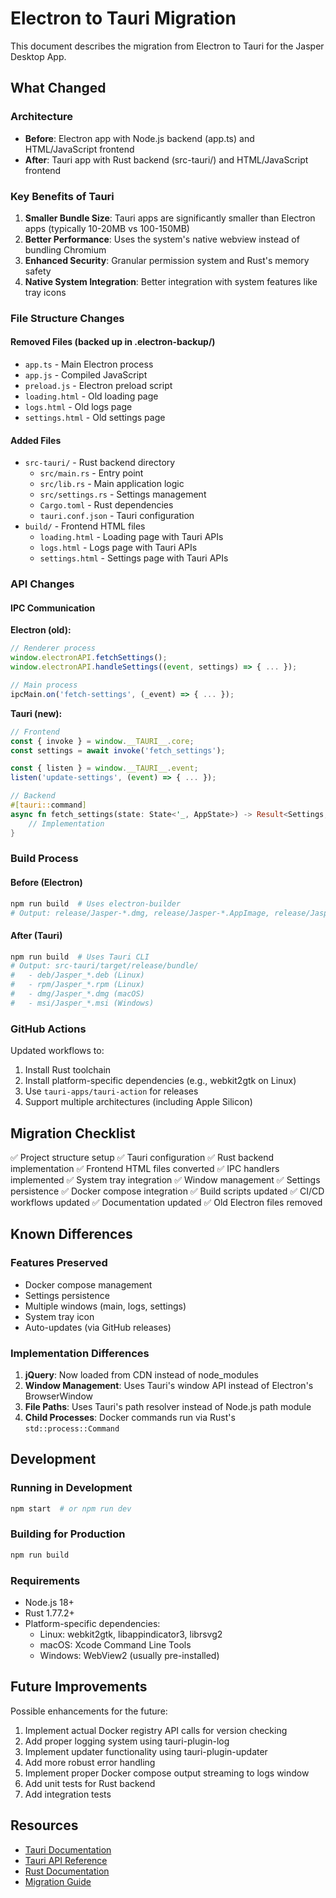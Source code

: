# Electron to Tauri Migration

This document describes the migration from Electron to Tauri for the Jasper Desktop App.

## What Changed

### Architecture
- **Before**: Electron app with Node.js backend (app.ts) and HTML/JavaScript frontend
- **After**: Tauri app with Rust backend (src-tauri/) and HTML/JavaScript frontend

### Key Benefits of Tauri
1. **Smaller Bundle Size**: Tauri apps are significantly smaller than Electron apps (typically 10-20MB vs 100-150MB)
2. **Better Performance**: Uses the system's native webview instead of bundling Chromium
3. **Enhanced Security**: Granular permission system and Rust's memory safety
4. **Native System Integration**: Better integration with system features like tray icons

### File Structure Changes

#### Removed Files (backed up in .electron-backup/)
- `app.ts` - Main Electron process
- `app.js` - Compiled JavaScript
- `preload.js` - Electron preload script
- `loading.html` - Old loading page
- `logs.html` - Old logs page
- `settings.html` - Old settings page

#### Added Files
- `src-tauri/` - Rust backend directory
  - `src/main.rs` - Entry point
  - `src/lib.rs` - Main application logic
  - `src/settings.rs` - Settings management
  - `Cargo.toml` - Rust dependencies
  - `tauri.conf.json` - Tauri configuration
- `build/` - Frontend HTML files
  - `loading.html` - Loading page with Tauri APIs
  - `logs.html` - Logs page with Tauri APIs
  - `settings.html` - Settings page with Tauri APIs

### API Changes

#### IPC Communication
**Electron (old):**
```javascript
// Renderer process
window.electronAPI.fetchSettings();
window.electronAPI.handleSettings((event, settings) => { ... });

// Main process
ipcMain.on('fetch-settings', (_event) => { ... });
```

**Tauri (new):**
```javascript
// Frontend
const { invoke } = window.__TAURI__.core;
const settings = await invoke('fetch_settings');

const { listen } = window.__TAURI__.event;
listen('update-settings', (event) => { ... });
```

```rust
// Backend
#[tauri::command]
async fn fetch_settings(state: State<'_, AppState>) -> Result<Settings, String> {
    // Implementation
}
```

### Build Process

#### Before (Electron)
```bash
npm run build  # Uses electron-builder
# Output: release/Jasper-*.dmg, release/Jasper-*.AppImage, release/Jasper-*.exe
```

#### After (Tauri)
```bash
npm run build  # Uses Tauri CLI
# Output: src-tauri/target/release/bundle/
#   - deb/Jasper_*.deb (Linux)
#   - rpm/Jasper_*.rpm (Linux)
#   - dmg/Jasper_*.dmg (macOS)
#   - msi/Jasper_*.msi (Windows)
```

### GitHub Actions

Updated workflows to:
1. Install Rust toolchain
2. Install platform-specific dependencies (e.g., webkit2gtk on Linux)
3. Use `tauri-apps/tauri-action` for releases
4. Support multiple architectures (including Apple Silicon)

## Migration Checklist

✅ Project structure setup
✅ Tauri configuration
✅ Rust backend implementation
✅ Frontend HTML files converted
✅ IPC handlers implemented
✅ System tray integration
✅ Window management
✅ Settings persistence
✅ Docker compose integration
✅ Build scripts updated
✅ CI/CD workflows updated
✅ Documentation updated
✅ Old Electron files removed

## Known Differences

### Features Preserved
- Docker compose management
- Settings persistence
- Multiple windows (main, logs, settings)
- System tray icon
- Auto-updates (via GitHub releases)

### Implementation Differences
1. **jQuery**: Now loaded from CDN instead of node_modules
2. **Window Management**: Uses Tauri's window API instead of Electron's BrowserWindow
3. **File Paths**: Uses Tauri's path resolver instead of Node.js path module
4. **Child Processes**: Docker commands run via Rust's `std::process::Command`

## Development

### Running in Development
```bash
npm start  # or npm run dev
```

### Building for Production
```bash
npm run build
```

### Requirements
- Node.js 18+
- Rust 1.77.2+
- Platform-specific dependencies:
  - Linux: webkit2gtk, libappindicator3, librsvg2
  - macOS: Xcode Command Line Tools
  - Windows: WebView2 (usually pre-installed)

## Future Improvements

Possible enhancements for the future:
1. Implement actual Docker registry API calls for version checking
2. Add proper logging system using tauri-plugin-log
3. Implement updater functionality using tauri-plugin-updater
4. Add more robust error handling
5. Implement proper Docker compose output streaming to logs window
6. Add unit tests for Rust backend
7. Add integration tests

## Resources

- [Tauri Documentation](https://tauri.app/)
- [Tauri API Reference](https://tauri.app/v1/api/)
- [Rust Documentation](https://doc.rust-lang.org/)
- [Migration Guide](https://tauri.app/v1/guides/migration/from-electron/)
